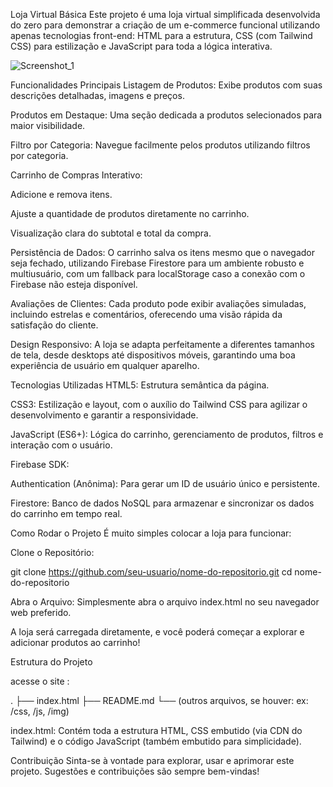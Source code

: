 Loja Virtual Básica
Este projeto é uma loja virtual simplificada desenvolvida do zero para demonstrar a criação de um e-commerce funcional utilizando apenas tecnologias front-end: HTML para a estrutura, CSS (com Tailwind CSS) para estilização e JavaScript para toda a lógica interativa.



 ![Screenshot_1](https://github.com/user-attachments/assets/e6dac1de-3852-40ea-8d1a-39622b936a8a)




Funcionalidades Principais
Listagem de Produtos: Exibe produtos com suas descrições detalhadas, imagens e preços.

Produtos em Destaque: Uma seção dedicada a produtos selecionados para maior visibilidade.

Filtro por Categoria: Navegue facilmente pelos produtos utilizando filtros por categoria.

Carrinho de Compras Interativo:

Adicione e remova itens.

Ajuste a quantidade de produtos diretamente no carrinho.

Visualização clara do subtotal e total da compra.

Persistência de Dados: O carrinho salva os itens mesmo que o navegador seja fechado, utilizando Firebase Firestore para um ambiente robusto e multiusuário, com um fallback para localStorage caso a conexão com o Firebase não esteja disponível.

Avaliações de Clientes: Cada produto pode exibir avaliações simuladas, incluindo estrelas e comentários, oferecendo uma visão rápida da satisfação do cliente.

Design Responsivo: A loja se adapta perfeitamente a diferentes tamanhos de tela, desde desktops até dispositivos móveis, garantindo uma boa experiência de usuário em qualquer aparelho.

Tecnologias Utilizadas
HTML5: Estrutura semântica da página.

CSS3: Estilização e layout, com o auxílio do Tailwind CSS para agilizar o desenvolvimento e garantir a responsividade.

JavaScript (ES6+): Lógica do carrinho, gerenciamento de produtos, filtros e interação com o usuário.

Firebase SDK:

Authentication (Anônima): Para gerar um ID de usuário único e persistente.

Firestore: Banco de dados NoSQL para armazenar e sincronizar os dados do carrinho em tempo real.

Como Rodar o Projeto
É muito simples colocar a loja para funcionar:

Clone o Repositório:

git clone https://github.com/seu-usuario/nome-do-repositorio.git
cd nome-do-repositorio

Abra o Arquivo: Simplesmente abra o arquivo index.html no seu navegador web preferido.

A loja será carregada diretamente, e você poderá começar a explorar e adicionar produtos ao carrinho!

Estrutura do Projeto


acesse o site : 

.
├── index.html
├── README.md
└── (outros arquivos, se houver: ex: /css, /js, /img)

index.html: Contém toda a estrutura HTML, CSS embutido (via CDN do Tailwind) e o código JavaScript (também embutido para simplicidade).

Contribuição
Sinta-se à vontade para explorar, usar e aprimorar este projeto. Sugestões e contribuições são sempre bem-vindas!
